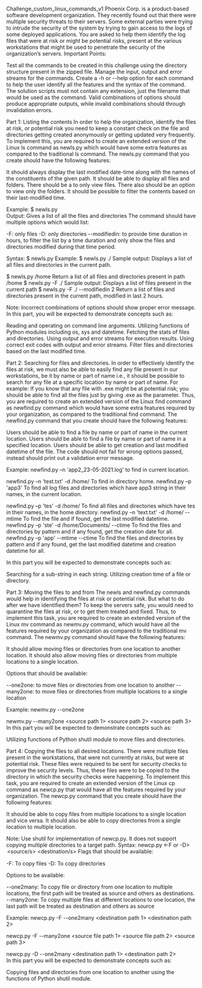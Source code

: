 Challenge_custom_linux_commands_v1
Phoenix Corp. is a product-based software development organization. They recently found out that there were multiple security threats to their servers. Some external parties were trying to intrude the security of the system by trying to gain access to the logs of some deployed applications.
You are asked to help them identify the log files that were at risk or might be potential risks, present at the various workstations that might be used to penetrate the security of the organization’s servers.
Important Points:

Test all the commands to be created in this challenge using the directory structure present in the zipped file.
Manage the input, output and error streams for the commands.
Create a -h or --help option for each command to help the user identify all the features and the syntax of the command.
The solution scripts must not contain any extension, just the filename that would be used as the command.
Valid combinations of options should produce appropriate outputs, while invalid combinations should through invalidation errors.


Part 1: Listing the contents
In order to help the organization, identify the files at risk, or potential risk you need to keep a constant check on the file and directories getting created anonymously or getting updated very frequently.
To implement this, you are required to create an extended version of the Linux ls command as newls.py which would have some extra features as compared to the traditional ls command.
The newls.py command that you create should have the following features:

It should always display the last modified date-time along with the names of the constituents of the given path.
It should be able to display all files and folders.
There should be a to only view files.
There also should be an option to view only the folders.
It should be possible to filter the contents based on their last-modified time.

Example:
$ newls.py <relative or absolute path>  
Output: Gives a list of all the files and directories
The command should have multiple options which would list:

-F: only files
-D: only directories
--modifiedin: to provide time duration in hours, to filter the list by a time duration and only show the files and directories modified during that time period.

Syntax:
$ newls.py <options> <relative or absolute path> 
Example:
$ newls.py ./
Sample output:
Displays a list of all files and directories in the current path.

$ newls.py /home 
Return a list of all files and directories present in path /home
$ newls.py -F ./ 
Sample output:
Displays a list of files present in the current path
$ newls.py -F ./ --modifiedin 2 
Return a list of files and directories present in the current path, modified in last 2 hours.

Note: Incorrect combinations of options should show proper error message.
In this part, you will be expected to demonstrate concepts such as:

Reading and operating on command line arguments.
Utilizing functions of Python modules including os, sys and datetime.
Fetching the stats of files and directories.
Using output and error streams for execution results.
Using correct exit codes with output and error streams.
Filter files and directories based on the last modified time.


Part 2: Searching for files and directories.
In order to effectively identify the files at risk, we must also be able to easily find any file present in our workstations, be it by name or part of name i.e., it should be possible to search for any file at a specific location by name or part of name.
For example: If you know that any file with .exe might be at potential risk; you should be able to find all the files just by giving .exe as the parameter.
Thus, you are required to create an extended version of the Linux find command as newfind.py command which would have some extra features required by your organization, as compared to the traditional find command.
The newfind.py command that you create should have the following features:

Users should be able to find a file by name or part of name in the current location.
Users should be able to find a file by name or part of name in a specified location.
Users should be able to get creation and last modified datetime of the file.
The code should not fail for wrong options passed, instead should print out a validation error message.

Example:
newfind.py –n 'app2_23-05-2021.log' to find in current location. 

newfind.py –n 'test.txt' -d /home/
To find in directory home.
newfind.py –p 'app3' 
To find all log files and directories which have app3 string in their names, in the current location.

newfind.py –p 'tes' -d /home/ 
To find all files and directories which have tes in their names, in the home directory.
newfind.py –n 'text.txt' -d /home/ --mtime 
To find the file and if found, get the last modified datetime.
newfind.py –p 'ste' -d /home/Documents/ --ctime 
To find the files and directories by pattern and if any found, get the creation date for all.
newfind.py –p 'app' --mtime --ctime 
To find the files and directories by pattern and if any found, get the last modified datetime and creation datetime for all.

In this part you will be expected to demonstrate concepts such as:

Searching for a sub-string in each string.
Utilizing creation time of a file or directory.


Part 3: Moving the files to and from
The newls and newfind.py commands would help in identifying the files at risk or potential risk. But what to do after we have identified them?
To keep the servers safe, you would need to quarantine the files at risk, or to get them treated and fixed.
Thus, to implement this task, you are required to create an extended version of the Linux mv command as newmv.py command, which would have all the features required by your organization as compared to the traditional mv command.
The newmv.py command should have the following features:

It should allow moving files or directories from one location to another location.
It should also allow moving files or directories from multiple locations to a single location.

Options that should be available:

--one2one: to move files or directories from one location to another
--many2one: to move files or directories from multiple locations to a single location

Example:
newmv.py --one2one <source path> <destination path> 

newmv.py --many2one <source path 1> <source path 2> <source path 3> <destination path> 
In this part you will be expected to demonstrate concepts such as:

Utilizing functions of Python shutil module to move files and directories.


Part 4: Copying the files to all desired locations.
There were multiple files present in the workstations, that were not currently at risks, but were at potential risk. These files were required to be sent for security checks to improve the security levels. Thus, these files were to be copied to the directory in which the security checks were happening.
To implement this task, you are required to create an extended version of the Linux cp command as newcp.py that would have all the features required by your organization.
The newcp.py command that you create should have the following features:

It should be able to copy files from multiple locations to a single location and vice versa.
It should also be able to copy directories from a single location to multiple location.

Note: Use shutil for implementation of newcp.py. It does not support copying multiple directories to a target path.
Syntax:
newcp.py <-F or -D> <option> <source/s> <destination/s> 
Flags that should be available:

-F: To copy files
-D: To copy directories

Options to be available:

--one2many: To copy file or directory from one location to multiple locations, the first path will be treated as source and others as destinations.
--many2one: To copy multiple files at different locations to one location, the last path will be treated as destination and others as source

Example:
newcp.py -F --one2many <source file path> <destination path 1> <destination path 2>  

newcp.py -F --many2one <source file path 1> <source file path 2> <source path 3> <destination path> 

newcp.py -D --one2many <source dir path> <destination path 1> <destination path 2>  
In this part you will be expected to demonstrate concepts such as:

Copying files and directories from one location to another using the functions of Python shutil module.
